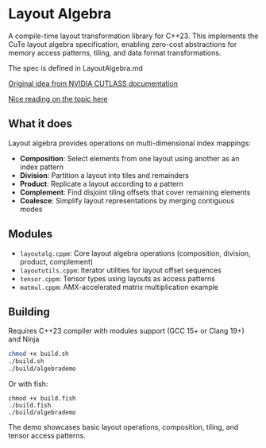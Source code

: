# Layout Algebra

A compile-time layout transformation library for C++23. This implements the CuTe layout algebra specification, enabling zero-cost abstractions for memory access patterns, tiling, and data format transformations.

The spec is defined in LayoutAlgebra.md

[Original idea from NVIDIA CUTLASS documentation](https://docs.nvidia.com/cutlass/media/docs/cpp/cute/00_quickstart.html)

[Nice reading on the topic here](https://research.colfax-intl.com/categorical-foundations-for-cute-layouts/)

## What it does

Layout algebra provides operations on multi-dimensional index mappings:

- **Composition**: Select elements from one layout using another as an index pattern
- **Division**: Partition a layout into tiles and remainders
- **Product**: Replicate a layout according to a pattern
- **Complement**: Find disjoint tiling offsets that cover remaining elements
- **Coalesce**: Simplify layout representations by merging contiguous modes

## Modules

- `layoutalg.cppm`: Core layout algebra operations (composition, division, product, complement)
- `layoututils.cppm`: Iterator utilities for layout offset sequences
- `tensor.cppm`: Tensor types using layouts as access patterns
- `matmul.cppm`: AMX-accelerated matrix multiplication example

## Building

Requires C++23 compiler with modules support (GCC 15+ or Clang 19+) and Ninja

```bash
chmod +x build.sh
./build.sh
./build/algebrademo
```

Or with fish:

```fish
chmod +x build.fish
./build.fish
./build/algebrademo
```

The demo showcases basic layout operations, composition, tiling, and tensor access patterns.

